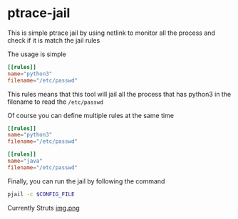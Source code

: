 # ptrace-jail

This is simple ptrace jail by using netlink to monitor all the process and check if it is match the jail rules

The usage is simple

```toml
[[rules]]
name="python3"
filename="/etc/passwd"
```

This rules means that this tool will jail all the process that has python3 in the filename to read the `/etc/passwd`


Of course you can define multiple rules at the same time

```toml
[[rules]]
name="python3"
filename="/etc/passwd"

[[rules]]
name="java"
filename="/etc/passwd"
```

Finally, you can run the jail by following the command

```bash
pjail -c $CONFIG_FILE
```

Currently Struts
[img.png](img.png)